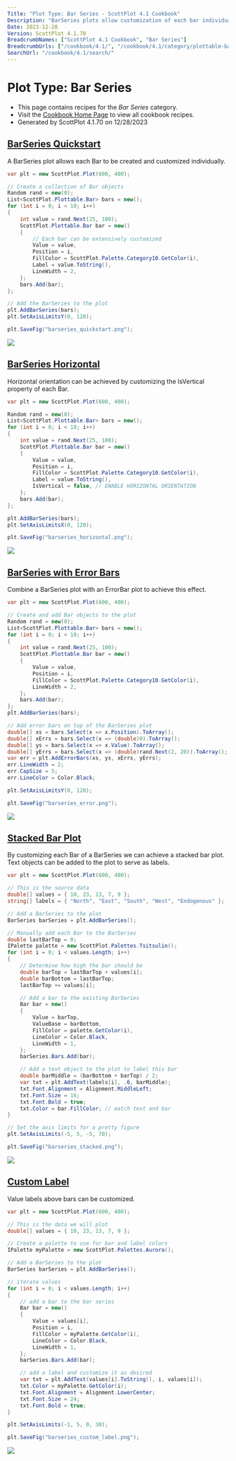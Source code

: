 ```yaml
---
Title: "Plot Type: Bar Series - ScottPlot 4.1 Cookbook"
Description: "BarSeries plots allow customization of each bar individually."
Date: 2023-12-28
Version: ScottPlot 4.1.70
BreadcrumbNames: ["ScottPlot 4.1 Cookbook", "Bar Series"]
BreadcrumbUrls: ["/cookbook/4.1/", "/cookbook/4.1/category/plottable-bar-series/"]
SearchUrl: "/cookbook/4.1/search/"
---
```


# Plot Type: Bar Series
* This page contains recipes for the _Bar Series_ category.
* Visit the [Cookbook Home Page](../../) to view all cookbook recipes.
* Generated by ScottPlot 4.1.70 on 12/28/2023
<h2><a id='barseries-quickstart' href='/cookbook/4.1/recipes/barseries_quickstart/'>BarSeries Quickstart</a></h2>

A BarSeries plot allows each Bar to be created and customized individually.

```cs
var plt = new ScottPlot.Plot(600, 400);

// Create a collection of Bar objects
Random rand = new(0);
List<ScottPlot.Plottable.Bar> bars = new();
for (int i = 0; i < 10; i++)
{
    int value = rand.Next(25, 100);
    ScottPlot.Plottable.Bar bar = new()
    {
        // Each bar can be extensively customized
        Value = value,
        Position = i,
        FillColor = ScottPlot.Palette.Category10.GetColor(i),
        Label = value.ToString(),
        LineWidth = 2,
    };
    bars.Add(bar);
};

// Add the BarSeries to the plot
plt.AddBarSeries(bars);
plt.SetAxisLimitsY(0, 120);

plt.SaveFig("barseries_quickstart.png");
```

<img src='../../images/barseries_quickstart.png' class='d-block mx-auto my-5' />


<h2><a id='barseries-horizontal' href='/cookbook/4.1/recipes/barseries_horizontal/'>BarSeries Horizontal</a></h2>

Horizontal orientation can be achieved by customizing the IsVertical property of each Bar.

```cs
var plt = new ScottPlot.Plot(600, 400);

Random rand = new(0);
List<ScottPlot.Plottable.Bar> bars = new();
for (int i = 0; i < 10; i++)
{
    int value = rand.Next(25, 100);
    ScottPlot.Plottable.Bar bar = new()
    {
        Value = value,
        Position = i,
        FillColor = ScottPlot.Palette.Category10.GetColor(i),
        Label = value.ToString(),
        IsVertical = false, // ENABLE HORIZONTAL ORIENTATION
    };
    bars.Add(bar);
};

plt.AddBarSeries(bars);
plt.SetAxisLimitsX(0, 120);

plt.SaveFig("barseries_horizontal.png");
```

<img src='../../images/barseries_horizontal.png' class='d-block mx-auto my-5' />


<h2><a id='barseries-with-error-bars' href='/cookbook/4.1/recipes/barseries_error/'>BarSeries with Error Bars</a></h2>

Combine a BarSeries plot with an ErrorBar plot to achieve this effect.

```cs
var plt = new ScottPlot.Plot(600, 400);

// Create and add Bar objects to the plot
Random rand = new(0);
List<ScottPlot.Plottable.Bar> bars = new();
for (int i = 0; i < 10; i++)
{
    int value = rand.Next(25, 100);
    ScottPlot.Plottable.Bar bar = new()
    {
        Value = value,
        Position = i,
        FillColor = ScottPlot.Palette.Category10.GetColor(i),
        LineWidth = 2,
    };
    bars.Add(bar);
};
plt.AddBarSeries(bars);

// Add error bars on top of the BarSeries plot
double[] xs = bars.Select(x => x.Position).ToArray();
double[] xErrs = bars.Select(x => (double)0).ToArray();
double[] ys = bars.Select(x => x.Value).ToArray();
double[] yErrs = bars.Select(x => (double)rand.Next(2, 20)).ToArray();
var err = plt.AddErrorBars(xs, ys, xErrs, yErrs);
err.LineWidth = 2;
err.CapSize = 5;
err.LineColor = Color.Black;

plt.SetAxisLimitsY(0, 120);

plt.SaveFig("barseries_error.png");
```

<img src='../../images/barseries_error.png' class='d-block mx-auto my-5' />


<h2><a id='stacked-bar-plot' href='/cookbook/4.1/recipes/barseries_stacked/'>Stacked Bar Plot</a></h2>

By customizing each Bar of a BarSeries we can achieve a stacked bar plot. Text objects can be added to the plot to serve as labels.

```cs
var plt = new ScottPlot.Plot(600, 400);

// This is the source data
double[] values = { 10, 23, 13, 7, 9 };
string[] labels = { "North", "East", "South", "West", "Endogenous" };

// Add a BarSeries to the plot
BarSeries barSeries = plt.AddBarSeries();

// Manually add each Bar to the BarSeries
double lastBarTop = 0;
IPalette palette = new ScottPlot.Palettes.Tsitsulin();
for (int i = 0; i < values.Length; i++)
{
    // Determine how high the bar should be
    double barTop = lastBarTop + values[i];
    double barBottom = lastBarTop;
    lastBarTop += values[i];

    // Add a bar to the existing BarSeries
    Bar bar = new()
    {
        Value = barTop,
        ValueBase = barBottom,
        FillColor = palette.GetColor(i),
        LineColor = Color.Black,
        LineWidth = 1,
    };
    barSeries.Bars.Add(bar);

    // Add a text object to the plot to label this bar
    double barMiddle = (barBottom + barTop) / 2;
    var txt = plt.AddText(labels[i], .6, barMiddle);
    txt.Font.Alignment = Alignment.MiddleLeft;
    txt.Font.Size = 16;
    txt.Font.Bold = true;
    txt.Color = bar.FillColor; // match text and bar
}

// Set the axis limits for a pretty figure
plt.SetAxisLimits(-5, 5, -5, 70);

plt.SaveFig("barseries_stacked.png");
```

<img src='../../images/barseries_stacked.png' class='d-block mx-auto my-5' />


<h2><a id='custom-label' href='/cookbook/4.1/recipes/barseries_custom_label/'>Custom Label</a></h2>

Value labels above bars can be customized.

```cs
var plt = new ScottPlot.Plot(600, 400);

// This is the data we will plot
double[] values = { 10, 23, 13, 7, 9 };

// Create a palette to use for bar and label colors
IPalette myPalette = new ScottPlot.Palettes.Aurora();

// Add a BarSeries to the plot
BarSeries barSeries = plt.AddBarSeries();

// iterate values
for (int i = 0; i < values.Length; i++)
{
    // add a bar to the bar series
    Bar bar = new()
    {
        Value = values[i],
        Position = i,
        FillColor = myPalette.GetColor(i),
        LineColor = Color.Black,
        LineWidth = 1,
    };
    barSeries.Bars.Add(bar);

    // add a label and customize it as desired
    var txt = plt.AddText(values[i].ToString(), i, values[i]);
    txt.Color = myPalette.GetColor(i);
    txt.Font.Alignment = Alignment.LowerCenter;
    txt.Font.Size = 24;
    txt.Font.Bold = true;
}

plt.SetAxisLimits(-1, 5, 0, 30);

plt.SaveFig("barseries_custom_label.png");
```

<img src='../../images/barseries_custom_label.png' class='d-block mx-auto my-5' />



